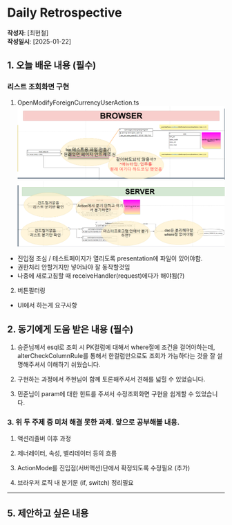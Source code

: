 # Daily Retrospective

**작성자**: [최현철]  
**작성일시**: [2025-01-22]

## 1. 오늘 배운 내용 (필수)

### 리스트 조회화면 구현

1. OpenModifyForeignCurrencyUserAction.ts
   ![alt text](./ref/chc/browser.png)
   ![alt text](./ref/chc/server.png)

- 진입점 조심 / 테스트페이지가 열리도록 presentation에 파일이 있어야함.
- 권한처리 안할거지만 넣어놔야 잘 동작할것임
- 나중에 새로고침할 때 receiveHandler(request)에다가 해야됨(?)

2. 버튼필터링

- UI에서 하는게 요구사항

## 2. 동기에게 도움 받은 내용 (필수)

1. 승준님께서 esql로 조회 시 PK컬럼에 대해서 where절에 조건을 걸어야하는데, alterCheckColumnRule를 통해서 한컬럼만으로도 조회가 가능하다는 것을 잘 설명해주셔서 이해하기 쉬웠습니다.

2. 구현하는 과정에서 주현님이 함꼐 토론해주셔서 견해를 넓힐 수 있었습니다.

3. 민준님이 param에 대한 힌트를 주셔서 수정조회화면 구현을 쉽게할 수 있었습니다.

### 3. 위 두 주제 중 미처 해결 못한 과제. 앞으로 공부해볼 내용.

1. 액션리졸버 이후 과정
2. 제너레이터, 속성, 벨리데이터 등의 흐름

3. ActionMode를 진입점(서버액션)단에서 확정되도록 수정필요 (추가)
4. 브라우저 로직 내 분기문 (if, switch) 정리필요

---

## 5. 제안하고 싶은 내용
